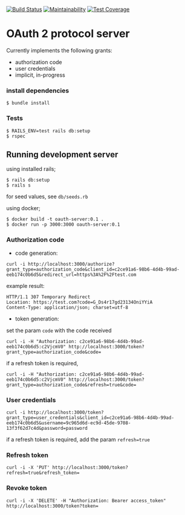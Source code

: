 [![Build Status](https://travis-ci.org/ngendah/oauth2-proto-server.svg?branch=master)](https://travis-ci.org/ngendah/oauth2-proto-server)
[![Maintainability](https://api.codeclimate.com/v1/badges/6600fbcd63dc5bdd2809/maintainability)](https://codeclimate.com/github/ngendah/oauth2-proto-server/maintainability)
[![Test Coverage](https://api.codeclimate.com/v1/badges/6600fbcd63dc5bdd2809/test_coverage)](https://codeclimate.com/github/ngendah/oauth2-proto-server/test_coverage)

OAuth 2 protocol server 
=======================
Currently implements the following grants:
* authorization code
* user credentials
* implicit, in-progress

### install dependencies
``
$ bundle install
``

### Tests
```
$ RAILS_ENV=test rails db:setup
$ rspec
```

## Running development server

using installed rails;
```
$ rails db:setup
$ rails s
```
for seed values, see `db/seeds.rb`

using docker;

```
$ docker build -t oauth-server:0.1 .
$ docker run -p 3000:3000 oauth-server:0.1
```

### Authorization code
* code generation:
```
curl -i http://localhost:3000/authorize?grant_type=authorization_code&client_id=c2ce91a6-98b6-4d4b-99ad-eeb174c0b6d5&redirect_url=https%3A%2F%2Ftest.com
```

example result:
```
HTTP/1.1 307 Temporary Redirect
Location: https://test.com?code=G_Ds4r17gd23134OniYYiA
Content-Type: application/json; charset=utf-8
```

* token generation:

set the param `code` with the code received

```
curl -i -H "Authorization: c2ce91a6-98b6-4d4b-99ad-eeb174c0b6d5:c2VjcmV0" http://localhost:3000/token?grant_type=authorization_code&code=
```

if a refresh token is required,

```
curl -i -H "Authorization: c2ce91a6-98b6-4d4b-99ad-eeb174c0b6d5:c2VjcmV0" http://localhost:3000/token?grant_type=authorization_code&refresh=true&code=
```

### User credentials
```
curl -i http://localhost:3000/token?grant_type=user_credentials&client_id=c2ce91a6-98b6-4d4b-99ad-eeb174c0b6d5&username=9c965d6d-ec9d-45de-9708-13f3f62d7c4d&password=password
```
if a refresh token is required, add the param `refresh=true`

### Refresh token
```
curl -i -X 'PUT' http://localhost:3000/token?refresh=true&refresh_token=
```

### Revoke token
```
curl -i -X 'DELETE' -H "Authorization: Bearer access_token" http://localhost:3000/token?token=
```